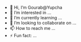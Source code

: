 - 👋 Hi, I’m Gourab@Yupcha
- 👀 I’m interested in ...
- 🌱 I’m currently learning ...
- 💞️ I’m looking to collaborate on ...
- 📫 How to reach me ...
- ⚡ Fun fact: ...

<!---
gourabyupcha/gourabyupcha is a ✨ special ✨ repository because its `README.md` (this file) appears on your GitHub profile.
You can click the Preview link to take a look at your changes.
--->

